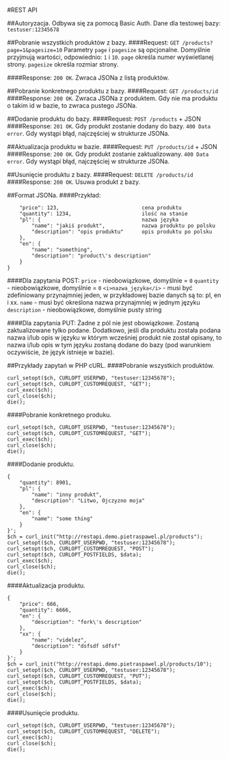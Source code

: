 #REST API

##Autoryzacja.
Odbywa się za pomocą Basic Auth.
Dane dla testowej bazy:
`testuser:12345678`

##Pobranie wszystkich produktów z bazy.
####Request:
`GET /products?page=1&pagesize=10`
Parametry `page` i `pagesize` są opcjonalne.
Domyślnie przyjmują wartości, odpowiednio: `1` i `10`.
`page` określa numer wyświetlanej strony.
`pagesize` określa rozmiar strony.

####Response:
`200 OK`. Zwraca JSONa z listą produktów.

##Pobranie konkretnego produktu z bazy.
####Request:
`GET /products/id`
####Response:
`200 OK`. Zwraca JSONa z produktem. Gdy nie ma produktu o takim id w bazie, to zwraca pustego JSONa.

##Dodanie produktu do bazy.
####Request:
`POST /products` + JSON
####Response:
`201 OK`. Gdy produkt zostanie dodany do bazy.
`400 Data error`. Gdy wystąpi błąd, najczęściej w strukturze JSONa.

##Aktualizacja produktu w bazie.
####Request:
`PUT /products/id` + JSON
####Response:
`200 OK`. Gdy produkt zostanie zaktualizowany.
`400 Data error`. Gdy wystąpi błąd, najczęściej w strukturze JSONa.

##Usunięcie produktu z bazy.
####Request:
`DELETE /products/id`
####Response:
`200 OK`. Usuwa produkt z bazy.

##Format JSONa.
####Przykład:
```{
    "price": 123,                           cena produktu
    "quantity": 1234,                       ilość na stanie
    "pl": {                                 nazwa języka
        "name": "jakiś produkt",            nazwa produktu po polsku
        "description": "opis produktu"      opis produktu po polsku
    },
    "en": {
        "name": "something",            
        "description": "product\'s description"     
    }
}
```

####Dla zapytania POST:
`price` - nieobowiązkowe, domyślnie = `0`
`quantity` - nieobowiązkowe, domyślnie = `0`
`<i>nazwa_języka</i>` - musi być zdefiniowany przynajmniej jeden, 
w przykładowej bazie danych są to: pl, en i xx.
`name` - musi być określona nazwa przynajmniej w jednym języku
`description` - nieobowiązkowe, domyślnie pusty string

####Dla zapytania PUT:
Żadne z pól nie jest obowiązkowe. Zostaną zaktualizowane tylko podane. 
Dodatkowo, jeśli dla produktu została podana nazwa i/lub opis w języku w którym 
wcześniej produkt nie został opisany, to nazwa i/lub opis w tym języku zostaną 
dodane do bazy (pod warunkiem oczywiście, że język istnieje w bazie).

##Przykłady zapytań w PHP cURL.
####Pobranie wszystkich produktów.
```$ch = curl_init("http://restapi.demo.pietraspawel.pl/products");
curl_setopt($ch, CURLOPT_USERPWD, "testuser:12345678");
curl_setopt($ch, CURLOPT_CUSTOMREQUEST, "GET");
curl_exec($ch);
curl_close($ch);
die();
```

####Pobranie konkretnego produku.
```$ch = curl_init("http://restapi.demo.pietraspawel.pl/products/10");
curl_setopt($ch, CURLOPT_USERPWD, "testuser:12345678");
curl_setopt($ch, CURLOPT_CUSTOMREQUEST, "GET");
curl_exec($ch);
curl_close($ch);
die();
```

####Dodanie produktu.
```$data = '
{
    "quantity": 8901,
    "pl": {
        "name": "inny produkt",
        "description": "Litwo, Ojczyzno moja"
    },
    "en": {
        "name": "some thing"
    }
}';
$ch = curl_init("http://restapi.demo.pietraspawel.pl/products");
curl_setopt($ch, CURLOPT_USERPWD, "testuser:12345678");
curl_setopt($ch, CURLOPT_CUSTOMREQUEST, "POST");
curl_setopt($ch, CURLOPT_POSTFIELDS, $data);
curl_exec($ch);
curl_close($ch);
die();
```

####Aktualizacja produktu.
```$data = '
{
    "price": 666,
    "quantity": 6666,
    "en": {
        "description": "fork\'s description"
    },
    "xx": {
        "name": "videlez",
        "description": "dsfsdf sdfsf"
    }
}';
$ch = curl_init("http://restapi.demo.pietraspawel.pl/products/10");
curl_setopt($ch, CURLOPT_USERPWD, "testuser:12345678");
curl_setopt($ch, CURLOPT_CUSTOMREQUEST, "PUT");
curl_setopt($ch, CURLOPT_POSTFIELDS, $data);
curl_exec($ch);
curl_close($ch);
die();
```

####Usunięcie produktu.
```$ch = curl_init("http://restapi.demo.pietraspawel.pl/products/12");
curl_setopt($ch, CURLOPT_USERPWD, "testuser:12345678");
curl_setopt($ch, CURLOPT_CUSTOMREQUEST, "DELETE");
curl_exec($ch);
curl_close($ch);
die();
```
